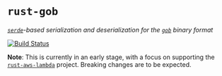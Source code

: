 # `rust-gob`

_[`serde`](https://serde.rs)-based serialization and deserialization for the [`gob`](https://golang.org/pkg/encoding/gob) binary format_

[![Build Status](https://travis-ci.org/srijs/rust-gob.svg?branch=master)](https://travis-ci.org/srijs/rust-gob)

**Note**: This is currently in an early stage, with a focus on supporting the [`rust-aws-lambda`](https://github.com/srijs/rust-aws-lambda) project. Breaking changes are to be expected.
